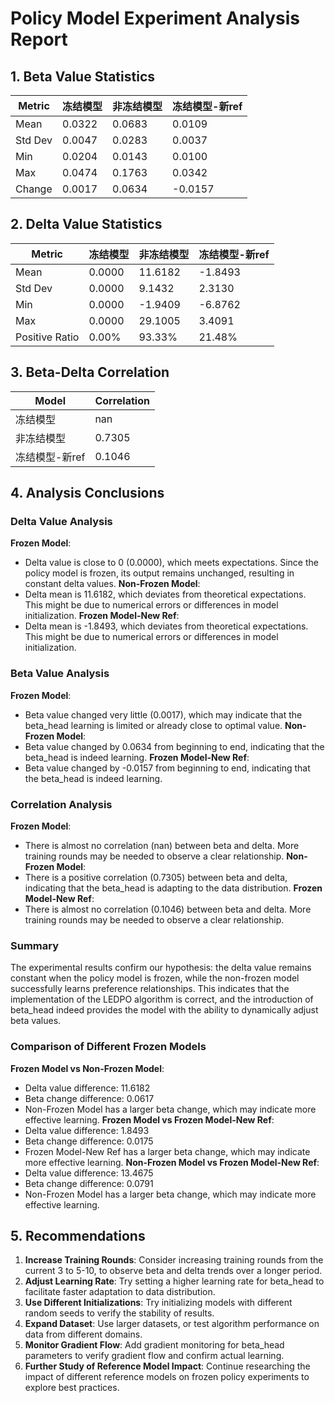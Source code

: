 # Policy Model Experiment Analysis Report

## 1. Beta Value Statistics

| Metric | 冻结模型 | 非冻结模型 | 冻结模型-新ref |
|------|------|------|------|
| Mean | 0.0322 | 0.0683 | 0.0109 |
| Std Dev | 0.0047 | 0.0283 | 0.0037 |
| Min | 0.0204 | 0.0143 | 0.0100 |
| Max | 0.0474 | 0.1763 | 0.0342 |
| Change | 0.0017 | 0.0634 | -0.0157 |

## 2. Delta Value Statistics

| Metric | 冻结模型 | 非冻结模型 | 冻结模型-新ref |
|------|------|------|------|
| Mean | 0.0000 | 11.6182 | -1.8493 |
| Std Dev | 0.0000 | 9.1432 | 2.3130 |
| Min | 0.0000 | -1.9409 | -6.8762 |
| Max | 0.0000 | 29.1005 | 3.4091 |
| Positive Ratio | 0.00% | 93.33% | 21.48% |

## 3. Beta-Delta Correlation

| Model | Correlation |
|------|----------|
| 冻结模型 | nan |
| 非冻结模型 | 0.7305 |
| 冻结模型-新ref | 0.1046 |

## 4. Analysis Conclusions

### Delta Value Analysis

**Frozen Model**:
- Delta value is close to 0 (0.0000), which meets expectations. Since the policy model is frozen, its output remains unchanged, resulting in constant delta values.
**Non-Frozen Model**:
- Delta mean is 11.6182, which deviates from theoretical expectations. This might be due to numerical errors or differences in model initialization.
**Frozen Model-New Ref**:
- Delta mean is -1.8493, which deviates from theoretical expectations. This might be due to numerical errors or differences in model initialization.

### Beta Value Analysis

**Frozen Model**:
- Beta value changed very little (0.0017), which may indicate that the beta_head learning is limited or already close to optimal value.
**Non-Frozen Model**:
- Beta value changed by 0.0634 from beginning to end, indicating that the beta_head is indeed learning.
**Frozen Model-New Ref**:
- Beta value changed by -0.0157 from beginning to end, indicating that the beta_head is indeed learning.

### Correlation Analysis

**Frozen Model**:
- There is almost no correlation (nan) between beta and delta. More training rounds may be needed to observe a clear relationship.
**Non-Frozen Model**:
- There is a positive correlation (0.7305) between beta and delta, indicating that the beta_head is adapting to the data distribution.
**Frozen Model-New Ref**:
- There is almost no correlation (0.1046) between beta and delta. More training rounds may be needed to observe a clear relationship.

### Summary

The experimental results confirm our hypothesis: the delta value remains constant when the policy model is frozen, while the non-frozen model successfully learns preference relationships. This indicates that the implementation of the LEDPO algorithm is correct, and the introduction of beta_head indeed provides the model with the ability to dynamically adjust beta values.


### Comparison of Different Frozen Models

**Frozen Model vs Non-Frozen Model**:
- Delta value difference: 11.6182
- Beta change difference: 0.0617
- Non-Frozen Model has a larger beta change, which may indicate more effective learning.
**Frozen Model vs Frozen Model-New Ref**:
- Delta value difference: 1.8493
- Beta change difference: 0.0175
- Frozen Model-New Ref has a larger beta change, which may indicate more effective learning.
**Non-Frozen Model vs Frozen Model-New Ref**:
- Delta value difference: 13.4675
- Beta change difference: 0.0791
- Non-Frozen Model has a larger beta change, which may indicate more effective learning.

## 5. Recommendations

1. **Increase Training Rounds**: Consider increasing training rounds from the current 3 to 5-10, to observe beta and delta trends over a longer period.
2. **Adjust Learning Rate**: Try setting a higher learning rate for beta_head to facilitate faster adaptation to data distribution.
3. **Use Different Initializations**: Try initializing models with different random seeds to verify the stability of results.
4. **Expand Dataset**: Use larger datasets, or test algorithm performance on data from different domains.
5. **Monitor Gradient Flow**: Add gradient monitoring for beta_head parameters to verify gradient flow and confirm actual learning.
6. **Further Study of Reference Model Impact**: Continue researching the impact of different reference models on frozen policy experiments to explore best practices.

